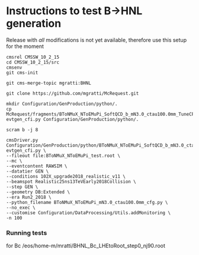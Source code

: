 # Instructions to test B->HNL generation


Release with *all* modifications is not yet available, therefore use this setup for the moment
```
cmsrel CMSSW_10_2_15
cd CMSSW_10_2_15/src
cmsenv
git cms-init

git cms-merge-topic mgratti:BHNL

git clone https://github.com/mgratti/McRequest.git 

mkdir Configuration/GenProduction/python/.
cp McRequest/fragments/BToNMuX_NToEMuPi_SoftQCD_b_mN3.0_ctau100.0mm_TuneCP5_13TeV_pythia8-evtgen_cfi.py Configuration/GenProduction/python/.

scram b -j 8

cmsDriver.py Configuration/GenProduction/python/BToNMuX_NToEMuPi_SoftQCD_b_mN3.0_ctau100.0mm_TuneCP5_13TeV_pythia8-evtgen_cfi.py \
--fileout file:BToNMuX_NToEMuPi_test.root \
--mc \
--eventcontent RAWSIM \
--datatier GEN \
--conditions 102X_upgrade2018_realistic_v11 \
--beamspot Realistic25ns13TeVEarly2018Collision \
--step GEN \
--geometry DB:Extended \
--era Run2_2018 \
--python_filename BToNMuX_NToEMuPi_mN3.0_ctau100.0mm_cfg.py \
--no_exec \
--customise Configuration/DataProcessing/Utils.addMonitoring \
-n 100
```

### Running tests
for Bc
/eos/home-m/mratti/BHNL_Bc_LHEtoRoot_step0_nj90.root
